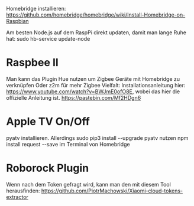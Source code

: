 Homebridge installieren: https://github.com/homebridge/homebridge/wiki/Install-Homebridge-on-Raspbian

Am besten Node.js auf dem RaspPi direkt updaten, damit man lange Ruhe hat: sudo hb-service update-node

# Raspbee II
Man kann das Plugin Hue nutzen um Zigbee Geräte mit Homebridge zu verknüpfen
Oder z2m für mehr Zigbee Vielfalt: Installationsanleitung hier: https://www.youtube.com/watch?v=BWJmE0ofO8E, wobei das hier die offizielle Anleitung ist.
https://pastebin.com/Mf2HDgn6

# Apple TV On/Off
pyatv installieren. Allerdings sudo pip3 install --upgrade pyatv nutzen
npm install request --save im Terminal von Homebridge 

# Roborock Plugin
Wenn nach dem Token gefragt wird, kann man den mit diesem Tool herausfinden: https://github.com/PiotrMachowski/Xiaomi-cloud-tokens-extractor


